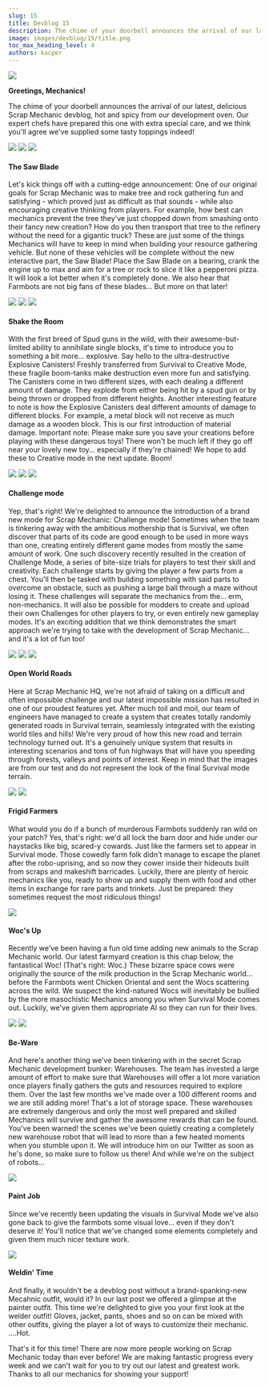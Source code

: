 ```yaml
---
slug: 15
title: Devblog 15
description: The chime of your doorbell announces the arrival of our latest, delicious Scrap Mechanic devblog, hot and spicy from our development oven!
image: images/devblog/15/title.png
toc_max_heading_level: 4
authors: kacper
---
```


<head>
    <meta name="twitter:card" content="summary_large_image" />
</head>

![](/images/devblog/15/title.png)

**Greetings, Mechanics!**

The chime of your doorbell announces the arrival of our latest, delicious Scrap Mechanic devblog, hot and spicy from our development oven.
Our expert chefs have prepared this one with extra special care, and we think you'll agree we've supplied some tasty toppings indeed! 
<!--truncate-->

![](https://i.imgur.com/4Lh5rFD.png)
![](https://i.imgur.com/TUEFJb1.gif)
![](https://i.imgur.com/xibbZFA.gif)

#### The Saw Blade

Let's kick things off with a cutting-edge announcement: One of our original goals for Scrap Mechanic was to make tree and rock gathering fun and satisfying - which proved just as difficult as that sounds - while also encouraging creative thinking from players.
For example, how best can mechanics prevent the tree they've just chopped down from smashing onto their fancy new creation? How do you then transport that tree to the refinery without the need for a gigantic truck? 
These are just some of the things Mechanics will have to keep in mind when building your resource gathering vehicle. But none of these vehicles will be complete without the new interactive part, the Saw Blade! 
Place the Saw Blade on a bearing, crank the engine up to max and aim for a tree or rock to slice it like a pepperoni pizza. It will look a lot better when it's completely done. 
We also hear that Farmbots are not big fans of these blades... But more on that later!

![](https://i.imgur.com/rlwXrUF.png)
![](https://i.imgur.com/sjdfPeo.gif)
![](https://i.imgur.com/xJc9HmG.gif)

#### Shake the Room

With the first breed of Spud guns in the wild, with their awesome-but-limited ability to annihilate single blocks, it's time to introduce you to something a bit more... explosive. Say hello to the ultra-destructive Explosive Canisters!
Freshly transferred from Survival to Creative Mode, these fragile boom-tanks make destruction even more fun and satisfying. 
The Canisters come in two different sizes, with each dealing a different amount of damage. They explode from either being hit by a spud gun or by being thrown or dropped from different heights. 
Another interesting feature to note is how the Explosive Canisters deal different amounts of damage to different blocks. For example, a metal block will not receive as much damage as a wooden block. This is our first introduction of material damage.
Important note: Please make sure you save your creations before playing with these dangerous toys! There won't be much left if they go off near your lovely new toy... especially if they're chained! 
We hope to add these to Creative mode in the next update. Boom!

![](https://i.imgur.com/RGYaXzO.png) 
![](https://i.imgur.com/6MjTCr2.png)
![](https://i.imgur.com/n9iPmkt.png)

#### Challenge mode

Yep, that's right! We're delighted to announce the introduction of a brand new mode for 
Scrap Mechanic: Challenge mode! 
Sometimes when the team is tinkering away with the ambitious mothership that is Survival, we often discover that parts of its code are good enough to be used in more ways than one, creating entirely different game modes from mostly the same amount of work.
One such discovery recently resulted in the creation of Challenge Mode, a series of bite-size trials for players to test their skill and creativity.
Each challenge starts by giving the player a few parts from a chest. You'll then be tasked with building something with said parts to overcome an obstacle, such as pushing a large ball through a maze without losing it. These challenges will separate the mechanics from the... erm, non-mechanics.
It will also be possible for modders to create and upload their own Challenges for other players to try, or even entirely new gameplay modes. It's an exciting addition that we think demonstrates the smart approach we're trying to take with the development of Scrap Mechanic... and it's a lot of fun too!

![](https://i.imgur.com/2Z27w0H.png) 
![](https://i.imgur.com/ze8EGgI.gif)
![](https://i.imgur.com/XGQmw2m.gif)

#### Open World Roads

Here at Scrap Mechanic HQ, we're not afraid of taking on a difficult and often impossible challenge and our latest impossible mission has resulted in one of our proudest features yet.
After much toil and moil, our team of engineers have managed to create a system that creates totally randomly generated roads in Survival terrain, seamlessly integrated with the existing world tiles and hills!
We're very proud of how this new road and terrain technology turned out. It's a genuinely unique system that results in interesting scenarios and tons of fun highways that will have you speeding through forests, valleys and points of interest.
Keep in mind that the images are from our test and do not represent the look of the final Survival mode terrain. 

![](https://i.imgur.com/khmfP72.png) 
![](https://i.imgur.com/9AcT58b.png)

#### Frigid Farmers

What would you do if a bunch of murderous Farmbots suddenly ran wild on your patch? Yes, that's right: we'd all lock the barn door and hide under our haystacks like big, scared-y cowards. Just like the farmers set to appear in Survival mode.
Those cowedly farm folk didn't manage to escape the planet after the robo-uprising, and so now they cower inside their hideouts built from scraps and makeshift barricades.
Luckily, there are plenty of heroic mechanics like you, ready to show up and supply them with food and other items in exchange for rare parts and trinkets. Just be prepared: they sometimes request the most ridiculous things!

![](https://i.imgur.com/jHecD4W.png)

#### Woc's Up

Recently we've been having a fun old time adding new animals to the Scrap Mechanic world. Our latest farmyard creation is this chap below, the fantastical Woc! (That's right: Woc.) These bizarre space cows were originally the source of the milk production in the Scrap Mechanic world... before the Farmbots went Chicken Oriental and sent the Wocs scattering across the wild.
We suspect the kind-natured Wocs will inevitably be bullied by the more masochistic Mechanics among you when Survival Mode comes out. Luckily, we've given them appropriate AI so they can run for their lives.

![](https://i.imgur.com/k1RxZy3.png)
![](https://i.imgur.com/6IqZz3f.png)

#### Be-Ware

And here's another thing we've been tinkering with in the secret Scrap Mechanic development bunker: Warehouses.
The team has invested a large amount of effort to make sure that Warehouses will offer a lot more variation once players finally gathers the guts and resources required to explore them. Over the last few months we've made over a 100 different rooms and we are still adding more! That's a lot of storage space.
These warehouses are extremely dangerous and only the most well prepared and skilled Mechanics will survive and gather the awesome rewards that can be found. You've been warned!
the scenes we've been quietly creating a completely new warehouse robot that will lead to more than a few heated moments when you stumble upon it. We will introduce him on our Twitter as soon as he's done, so make sure to follow us there! 
And while we're on the subject of robots...

![](https://i.imgur.com/6Srfe1f.jpg)

#### Paint Job

Since we've recently been updating the visuals in Survival Mode we've also gone back to give the farmbots some visual love... even if they don't deserve it! You'll notice that we've changed some elements completely and given them much nicer texture work.

![](https://i.imgur.com/vK8GtTm.png)

#### Weldin' Time

And finally, it wouldn't be a devblog post without a brand-spanking-new Mecahnic outfit, would it?
In our last post we offered a glimpse at the painter outfit. This time we're delighted to give you your first look at the welder outfit! Gloves, jacket, pants, shoes and so on can be mixed with other outfits, giving the player a lot of ways to customize their mechanic. 
....Hot.

That's it for this time! There are now more people working on Scrap Mechanic today than ever before! 
We are making fantastic progress every week and we can't wait for you to try out our latest and greatest work. Thanks to all our mechanics for showing your support!